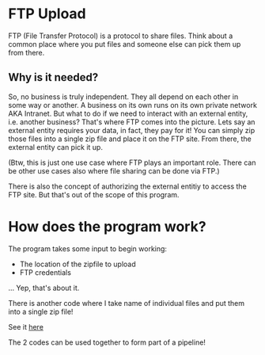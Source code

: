 # FTP Upload

FTP (File Transfer Protocol) is a protocol to share files. Think about a common place where you put files and someone else can pick them up from there.

## Why is it needed?

So, no business is truly independent. They all depend on each other in some way or another. A business on its own runs on its own private network AKA Intranet.
But what to do if we need to interact with an external entity, i.e. another business? 
That's where FTP comes into the picture. Lets say an external entity requires your data, in fact, they pay for it!
You can simply zip those files into a single zip file and place it on the FTP site.
From there, the external entity can pick it up.

(Btw, this is just one use case where FTP plays an important role. There can be other use cases also where file sharing can be done via FTP.)

There is also the concept of authorizing the external entitiy to access the FTP site. But that's out of the scope of this program.

# How does the program work?

The program takes some input to begin working: 
* The location of the zipfile to upload
* FTP credentials

... Yep, that's about it.

There is another code where I take name of individual files and put them into a single zip file!

See it <a href="https://github.com/Tanishk-Sharma/Automation/tree/master/Zip%20Creator#zip-creator">here</a>

The 2 codes can be used together to form part of a pipeline! 
